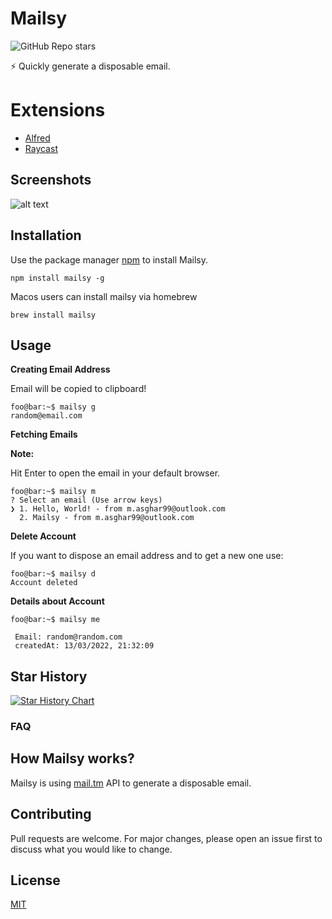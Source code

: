 # Mailsy

![GitHub Repo stars](https://img.shields.io/github/stars/BalliAsghar/Mailsy?color=ff&style=for-the-badge)

⚡️ Quickly generate a disposable email.

# Extensions

- [Alfred](https://github.com/BalliAsghar/mailsy-alfred)
- [Raycast](https://www.raycast.com/BalliAsghar/mailsy)

## Screenshots

![alt text](https://raw.githubusercontent.com/BalliAsghar/Mailsy/main/screenshot/Mailsy.png)

## Installation

Use the package manager [npm](https://www.npmjs.com/) to install Mailsy.

```console
npm install mailsy -g
```
Macos users can install mailsy via homebrew

```console
brew install mailsy
```

## Usage

**Creating Email Address**

Email will be copied to clipboard!

```console
foo@bar:~$ mailsy g
random@email.com
```

**Fetching Emails**

**Note:**

Hit Enter to open the email in your default browser.

```console
foo@bar:~$ mailsy m
? Select an email (Use arrow keys)
❯ 1. Hello, World! - from m.asghar99@outlook.com
  2. Mailsy - from m.asghar99@outlook.com

```

**Delete Account**

If you want to dispose an email address and to get a new one use:

```console
foo@bar:~$ mailsy d
Account deleted
```

**Details about Account**

```console
foo@bar:~$ mailsy me

 Email: random@random.com
 createdAt: 13/03/2022, 21:32:09

```

## Star History

[![Star History Chart](https://api.star-history.com/svg?repos=BalliAsghar/Mailsy&type=Date)](https://star-history.com/#BalliAsghar/Mailsy&Date)

### FAQ

## How Mailsy works?

Mailsy is using [mail.tm](https://mail.tm/en/) API to generate a disposable email.

## Contributing

Pull requests are welcome. For major changes, please open an issue first to discuss what you would like to change.

## License

[MIT](https://choosealicense.com/licenses/mit/)
